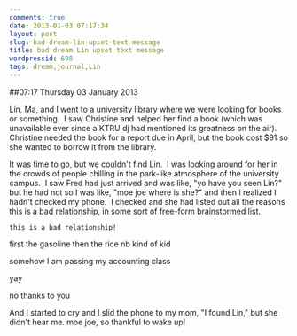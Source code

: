 ```yaml
---
comments: true
date: 2013-01-03 07:17:34
layout: post
slug: bad-dream-lin-upset-text-message
title: bad dream Lin upset text message
wordpressid: 698
tags: dream,journal,Lin
---
```


##07:17 Thursday 03 January 2013

Lin, Ma, and I went to a university library where we were looking for books or something.  I saw Christine and helped her find a book (which was unavailable ever since a KTRU dj had mentioned its greatness on the air).  Christine needed the book for a report due in April, but the book cost $91 so she wanted to borrow it from the library.

It was time to go, but we couldn't find Lin.  I was looking around for her in the crowds of people chilling in the park-like atmosphere of the university campus.  I saw Fred had just arrived and was like, "yo have you seen Lin?" but he had not so I was like, "moe joe where is she?" and then I realized I hadn't checked my phone.  I checked and she had listed out all the reasons this is a bad relationship, in some sort of free-form brainstormed list.

`this is a bad relationship!`

first the gasoline
then the rice
nb kind of kid

somehow I am passing
my accounting class

yay

no thanks to you

And I started to cry and I slid the phone to my mom, "I found Lin," but she didn't hear me. moe joe, so thankful to wake up!


